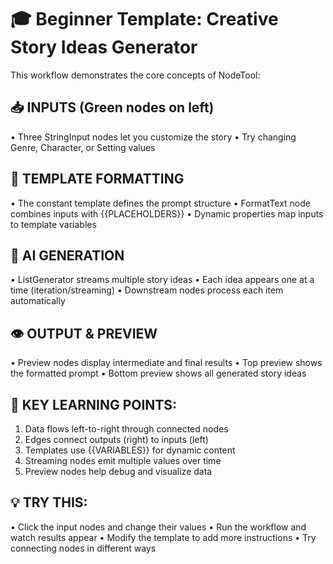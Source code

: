 # 🎓 Beginner Template: Creative Story Ideas Generator

This workflow demonstrates the core concepts of NodeTool:

## 📥 INPUTS (Green nodes on left)

• Three StringInput nodes let you customize the story
• Try changing Genre, Character, or Setting values

## 📝 TEMPLATE FORMATTING

• The constant template defines the prompt structure
• FormatText node combines inputs with {{PLACEHOLDERS}}
• Dynamic properties map inputs to template variables

## 🤖 AI GENERATION

• ListGenerator streams multiple story ideas
• Each idea appears one at a time (iteration/streaming)
• Downstream nodes process each item automatically

## 👁️ OUTPUT & PREVIEW

• Preview nodes display intermediate and final results
• Top preview shows the formatted prompt
• Bottom preview shows all generated story ideas

## 🎯 KEY LEARNING POINTS:

1. Data flows left-to-right through connected nodes
2. Edges connect outputs (right) to inputs (left)
3. Templates use {{VARIABLES}} for dynamic content
4. Streaming nodes emit multiple values over time
5. Preview nodes help debug and visualize data

## 💡 TRY THIS:

• Click the input nodes and change their values
• Run the workflow and watch results appear
• Modify the template to add more instructions
• Try connecting nodes in different ways